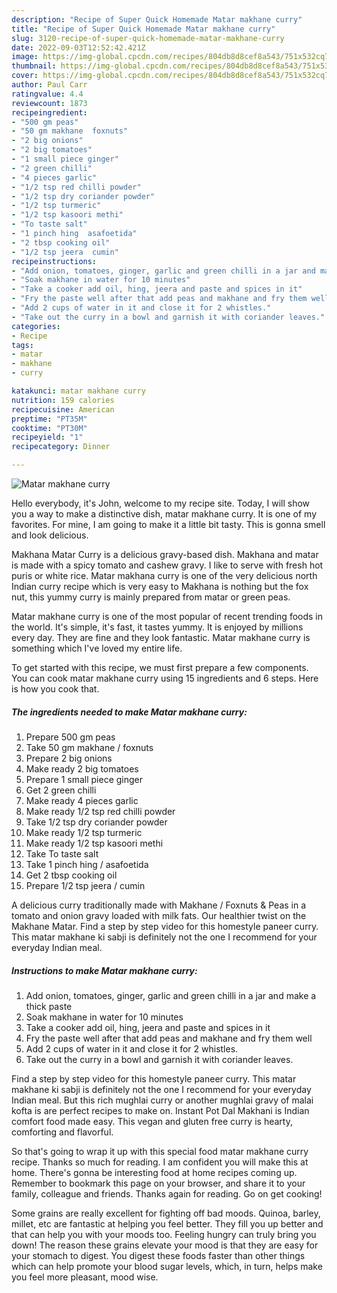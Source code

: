 ```yaml
---
description: "Recipe of Super Quick Homemade Matar makhane curry"
title: "Recipe of Super Quick Homemade Matar makhane curry"
slug: 3120-recipe-of-super-quick-homemade-matar-makhane-curry
date: 2022-09-03T12:52:42.421Z
image: https://img-global.cpcdn.com/recipes/804db8d8cef8a543/751x532cq70/matar-makhane-curry-recipe-main-photo.jpg
thumbnail: https://img-global.cpcdn.com/recipes/804db8d8cef8a543/751x532cq70/matar-makhane-curry-recipe-main-photo.jpg
cover: https://img-global.cpcdn.com/recipes/804db8d8cef8a543/751x532cq70/matar-makhane-curry-recipe-main-photo.jpg
author: Paul Carr
ratingvalue: 4.4
reviewcount: 1873
recipeingredient:
- "500 gm peas"
- "50 gm makhane  foxnuts"
- "2 big onions"
- "2 big tomatoes"
- "1 small piece ginger"
- "2 green chilli"
- "4 pieces garlic"
- "1/2 tsp red chilli powder"
- "1/2 tsp dry coriander powder"
- "1/2 tsp turmeric"
- "1/2 tsp kasoori methi"
- "To taste salt"
- "1 pinch hing  asafoetida"
- "2 tbsp cooking oil"
- "1/2 tsp jeera  cumin"
recipeinstructions:
- "Add onion, tomatoes, ginger, garlic and green chilli in a jar and make a thick paste"
- "Soak makhane in water for 10 minutes"
- "Take a cooker add oil, hing, jeera and paste and spices in it"
- "Fry the paste well after that add peas and makhane and fry them well"
- "Add 2 cups of water in it and close it for 2 whistles."
- "Take out the curry in a bowl and garnish it with coriander leaves."
categories:
- Recipe
tags:
- matar
- makhane
- curry

katakunci: matar makhane curry 
nutrition: 159 calories
recipecuisine: American
preptime: "PT35M"
cooktime: "PT30M"
recipeyield: "1"
recipecategory: Dinner

---
```



![Matar makhane curry](https://img-global.cpcdn.com/recipes/804db8d8cef8a543/751x532cq70/matar-makhane-curry-recipe-main-photo.jpg)

Hello everybody, it's John, welcome to my recipe site. Today, I will show you a way to make a distinctive dish, matar makhane curry. It is one of my favorites. For mine, I am going to make it a little bit tasty. This is gonna smell and look delicious.

Makhana Matar Curry is a delicious gravy-based dish. Makhana and matar is made with a spicy tomato and cashew gravy. I like to serve with fresh hot puris or white rice. Matar makhana curry is one of the very delicious north Indian curry recipe which is very easy to Makhana is nothing but the fox nut, this yummy curry is mainly prepared from matar or green peas.

Matar makhane curry is one of the most popular of recent trending foods in the world. It's simple, it's fast, it tastes yummy. It is enjoyed by millions every day. They are fine and they look fantastic. Matar makhane curry is something which I've loved my entire life.


To get started with this recipe, we must first prepare a few components. You can cook matar makhane curry using 15 ingredients and 6 steps. Here is how you cook that.

<!--inarticleads1-->

##### The ingredients needed to make Matar makhane curry:

1. Prepare 500 gm peas
1. Take 50 gm makhane / foxnuts
1. Prepare 2 big onions
1. Make ready 2 big tomatoes
1. Prepare 1 small piece ginger
1. Get 2 green chilli
1. Make ready 4 pieces garlic
1. Make ready 1/2 tsp red chilli powder
1. Take 1/2 tsp dry coriander powder
1. Make ready 1/2 tsp turmeric
1. Make ready 1/2 tsp kasoori methi
1. Take To taste salt
1. Take 1 pinch hing / asafoetida
1. Get 2 tbsp cooking oil
1. Prepare 1/2 tsp jeera / cumin


A delicious curry traditionally made with Makhane / Foxnuts &amp; Peas in a tomato and onion gravy loaded with milk fats. Our healthier twist on the Makhane Matar. Find a step by step video for this homestyle paneer curry. This matar makhane ki sabji is definitely not the one I recommend for your everyday Indian meal. 

<!--inarticleads2-->

##### Instructions to make Matar makhane curry:

1. Add onion, tomatoes, ginger, garlic and green chilli in a jar and make a thick paste
1. Soak makhane in water for 10 minutes
1. Take a cooker add oil, hing, jeera and paste and spices in it
1. Fry the paste well after that add peas and makhane and fry them well
1. Add 2 cups of water in it and close it for 2 whistles.
1. Take out the curry in a bowl and garnish it with coriander leaves.


Find a step by step video for this homestyle paneer curry. This matar makhane ki sabji is definitely not the one I recommend for your everyday Indian meal. But this rich mughlai curry or another mughlai gravy of malai kofta is are perfect recipes to make on. Instant Pot Dal Makhani is Indian comfort food made easy. This vegan and gluten free curry is hearty, comforting and flavorful. 

So that's going to wrap it up with this special food matar makhane curry recipe. Thanks so much for reading. I am confident you will make this at home. There's gonna be interesting food at home recipes coming up. Remember to bookmark this page on your browser, and share it to your family, colleague and friends. Thanks again for reading. Go on get cooking!

Some grains are really excellent for fighting off bad moods. Quinoa, barley, millet, etc are fantastic at helping you feel better. They fill you up better and that can help you with your moods too. Feeling hungry can truly bring you down! The reason these grains elevate your mood is that they are easy for your stomach to digest. You digest these foods faster than other things which can help promote your blood sugar levels, which, in turn, helps make you feel more pleasant, mood wise.
